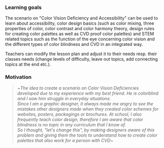 ### Learning goals

The scenario on "Color Vision Deficiency and Accessibility" can be used to learn about accessibility, color design basics (such as color mixing, three properties of color, color contrast and color harmony theory, design rules for creating color palettes as well as CVD proof color palettes) and STEM related topics such as the function of the eye concerning color vision and the different types of color blindness and CVD in an integrated way. 

Teachers can modify the lesson plan and adjust it to their needs resp. their classes needs (change levels of difficulty, leave out topics, add connecting topics at the end etc.).

### Motivation

> ~*The idea to create a scenario on Color Vision Deficiencies developed due to my experience with my best friend. He is colorblind and I saw him struggle in everyday situations.<br>Since I am a graphic designer, it always made me angry to see the mistakes other designers made when they created color schemes for websites, posters, packagings or brochures. At school, I also frequently teach color design, therefore I am aware that color blindness is no topic in any curriculum that I know of.<br>So I thought, "let's change this", by making designers aware of this problem and giving them the tools to understand how to create color palettes that also work for a person with CVD*~
